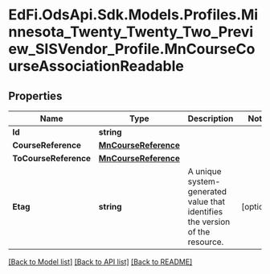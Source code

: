 # EdFi.OdsApi.Sdk.Models.Profiles.Minnesota_Twenty_Twenty_Two_Preview_SISVendor_Profile.MnCourseCourseAssociationReadable
## Properties

Name | Type | Description | Notes
------------ | ------------- | ------------- | -------------
**Id** | **string** |  | 
**CourseReference** | [**MnCourseReference**](MnCourseReference.md) |  | 
**ToCourseReference** | [**MnCourseReference**](MnCourseReference.md) |  | 
**Etag** | **string** | A unique system-generated value that identifies the version of the resource. | [optional] 

[[Back to Model list]](../README.md#documentation-for-models) [[Back to API list]](../README.md#documentation-for-api-endpoints) [[Back to README]](../README.md)

